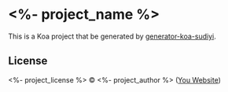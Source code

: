 # <%- project_name %>
This is a Koa project that be generated by [generator-koa-sudiyi](https://www.npmjs.com/package/generator-koa-sudiyi).

## License
<%- project_license %> © <%- project_author %> ([You Website](http://))
